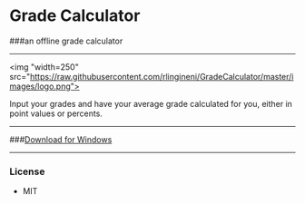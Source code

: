 # Grade Calculator

###an offline grade calculator

***


<img "width=250" src="https://raw.githubusercontent.com/rlingineni/GradeCalculator/master/images/logo.png">

Input your grades and have your average grade calculated for you, either in point values or percents.

***

###<a href="https://github.com/rlingineni/GradeCalculator/raw/master/GradeCalculator/bin/Release/GradeCalculator.exe">Download for Windows</a>

***
### License

 * MIT
